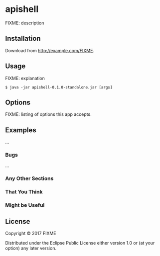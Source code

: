 # apishell

FIXME: description

## Installation

Download from http://example.com/FIXME.

## Usage

FIXME: explanation

    $ java -jar apishell-0.1.0-standalone.jar [args]

## Options

FIXME: listing of options this app accepts.

## Examples

...

### Bugs

...

### Any Other Sections
### That You Think
### Might be Useful

## License

Copyright © 2017 FIXME

Distributed under the Eclipse Public License either version 1.0 or (at
your option) any later version.
